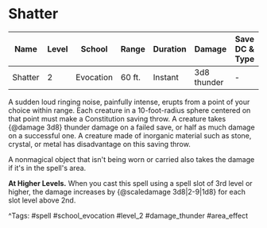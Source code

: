 # Shatter

| Name | Level | School | Range | Duration | Damage | Save DC & Type |
|------|-------|--------|-------|----------|--------|----------------|
| Shatter | 2 | Evocation | 60 ft. | Instant | 3d8 thunder | - |

A sudden loud ringing noise, painfully intense, erupts from a point of your choice within range. Each creature in a 10-foot-radius sphere centered on that point must make a Constitution saving throw. A creature takes {@damage 3d8} thunder damage on a failed save, or half as much damage on a successful one. A creature made of inorganic material such as stone, crystal, or metal has disadvantage on this saving throw.

A nonmagical object that isn't being worn or carried also takes the damage if it's in the spell's area.

**At Higher Levels.** When you cast this spell using a spell slot of 3rd level or higher, the damage increases by {@scaledamage 3d8|2-9|1d8} for each slot level above 2nd.

^Tags: #spell #school_evocation #level_2 #damage_thunder #area_effect